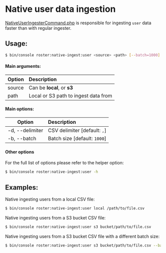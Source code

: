 # Native user data ingestion

[NativeUserIngesterCommand.php](../../src/Command/Ingester/Native/NativeUserIngesterCommand.php) is responsible for ingesting `user` data faster than with regular ingester.

## Usage:
```bash
$ bin/console roster:native-ingest:user <source> <path> [--batch=1000]
```

#### Main arguments:

| Option | Description |
| ------------- |:-------------|
| source | Can be **local**, or **s3** |
| path      |  Local or S3 path to ingest data from |

#### Main options:

| Option | Description |
| ------------- |:-------------|
| -d, --delimiter | CSV delimiter [default: `,`] |
| -b, --batch | Batch size [default: `1000`] |

#### Other options

For the full list of options please refer to the helper option:
```bash
$ bin/console roster:native-ingest:user -h
```

## Examples:

Native ingesting users from a local CSV file:
```bash
$ bin/console roster:native-ingest:user local /path/to/file.csv
```

Native ingesting users from a S3 bucket CSV file:
```bash
$ bin/console roster:native-ingest:user s3 bucket/path/to/file.csv
```

Native ingesting users from a S3 bucket CSV file with a different batch size:
```bash
$ bin/console roster:native-ingest:user s3 bucket/path/to/file.csv --batch=500
```